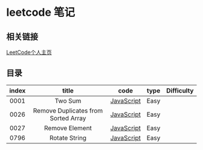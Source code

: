# leetcode 笔记

## 相关链接

[LeetCode个人主页](https://leetcode-cn.com/u/yin-yue-s3/)

## 目录

| index |       title            | code           |   type      | Difficulty   |
| :--:  | :-------------------:  | :---:          |   :--:      |:--:         |
| 0001 | Two Sum | [JavaScript](./src/0001.two-sum/0001.two-sum.js.md) |Easy  |
| 0026 | Remove Duplicates from Sorted Array | [JavaScript](./src/0026.remove-duplicates-from-sorted-array/0026.remove-duplicates-from-sorted-array.js.md) |Easy  |
| 0027 | Remove Element | [JavaScript](./src/0027.remove-element/0027.remove-element.js.md) |Easy  |
| 0796 | Rotate String | [JavaScript](./src/0796.reaching-points/0796.reaching-points.js.md) |Easy  |
